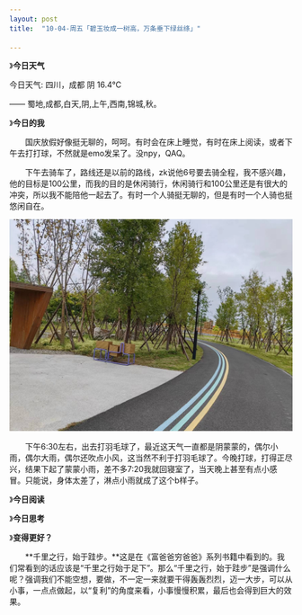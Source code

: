```yaml
---
layout: post
title:  "10-04-周五「碧玉妆成一树高，万条垂下绿丝绦」"
 
---
```


》**今日天气**

今日天气: 四川，成都 阴 16.4℃

—— 蜀地,成都,白天,阴,上午,西南,锦城,秋。

》**今日的我**

　　国庆放假好像挺无聊的，呵呵。有时会在床上睡觉，有时在床上阅读，或者下午去打打球，不然就是emo发呆了。没npy，QAQ。

　　下午去骑车了，路线还是以前的路线，zk说他6号要去骑全程，我不感兴趣，他的目标是100公里，而我的目的是休闲骑行，休闲骑行和100公里还是有很大的冲突，所以我不能陪他一起去了。有时一个人骑挺无聊的，但是有时一个人骑也挺悠闲自在。

![image-20241005101544875](https://raw.githubusercontent.com/i1oveyou/2024-year/master/_posts/10.October/img/image-20241005101544875.png)

　　下午6:30左右，出去打羽毛球了，最近这天气一直都是阴蒙蒙的，偶尔小雨，偶尔大雨，偶尔还吹点小风，这当然不利于打羽毛球了。今晚打球，打得正尽兴，结果下起了蒙蒙小雨，差不多7:20我就回寝室了，当天晚上甚至有点小感冒。只能说，身体太差了，淋点小雨就成了这个b样子。



》**今日阅读**



》**今日思考**



》**变得更好？**

　　**千里之行，始于跬步。**这是在《富爸爸穷爸爸》系列书籍中看到的。我们常看到的话应该是“千里之行始于足下”。那么“千里之行，始于跬步”是强调什么呢？强调我们不能空想，要做，不一定一来就要干得轰轰烈烈，迈一大步，可以从小事，一点点做起，以“复利”的角度来看，小事慢慢积累，最后也会得到巨大的效果。